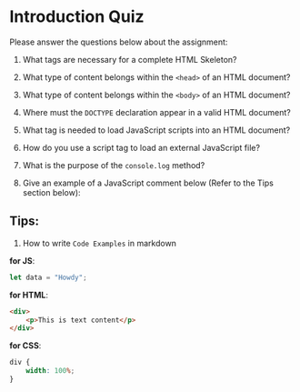 # Introduction Quiz

Please answer the questions below about the assignment:

1. What tags are necessary for a complete HTML Skeleton?

2. What type of content belongs within the `<head>` of an HTML document?

3. What type of content belongs within the `<body>` of an HTML document?

4. Where must the `DOCTYPE` declaration appear in a valid HTML document?

5. What tag is needed to load JavaScript scripts into an HTML document?

6. How do you use a script tag to load an external JavaScript file?

7. What is the purpose of the `console.log` method?

8. Give an example of a JavaScript comment below (Refer to the Tips section below):

## Tips:

1. How to write `Code Examples` in markdown

**for JS**:

```javascript
let data = "Howdy";
```

**for HTML**:

```html
<div>
    <p>This is text content</p>
</div>
```

**for CSS**:

```css
div {
    width: 100%;
}
```
